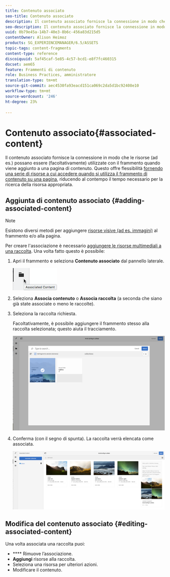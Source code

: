 ```yaml
---
title: Contenuto associato
seo-title: Contenuto associato
description: Il contenuto associato fornisce la connessione in modo che le risorse possano essere (facoltativamente) utilizzate con il frammento quando viene aggiunto a una pagina di contenuto.
seo-description: Il contenuto associato fornisce la connessione in modo che le risorse possano essere (facoltativamente) utilizzate con il frammento quando viene aggiunto a una pagina di contenuto.
uuid: 0b79e45a-14b7-40e3-8b6c-456a83d215d5
contentOwner: Alison Heimoz
products: SG_EXPERIENCEMANAGER/6.5/ASSETS
topic-tags: content-fragments
content-type: reference
discoiquuid: 5af45caf-5e85-4c57-bcd1-e8f7fc460315
docset: aem65
feature: Frammenti di contenuto
role: Business Practices, amministratore
translation-type: tm+mt
source-git-commit: aec4530fa93eacd151ca069c2da5d1bc92408e10
workflow-type: tm+mt
source-wordcount: '246'
ht-degree: 23%

---
```



# Contenuto associato{#associated-content}

Il contenuto associato fornisce la connessione in modo che le risorse (ad es.) possano essere (facoltativamente) utilizzate con il frammento quando viene aggiunto a una pagina di contenuto. Questo offre flessibilità [fornendo una serie di risorse a cui accedere quando si utilizza il frammento di contenuto su una pagina](/help/sites-authoring/content-fragments.md#using-associated-content), riducendo al contempo il tempo necessario per la ricerca della risorsa appropriata.

## Aggiunta di contenuto associato {#adding-associated-content}

>[!NOTE]
>
>Esistono diversi metodi per aggiungere [risorse visive (ad es. immagini)](/help/assets/content-fragments/content-fragments.md#fragments-with-visual-assets) al frammento e/o alla pagina.

Per creare l&#39;associazione è necessario [aggiungere le risorse multimediali a una raccolta](/help/assets/manage-collections.md#adding-assets-to-a-collection). Una volta fatto questo è possibile:

1. Apri il frammento e seleziona **Contenuto associato** dal pannello laterale.

   ![chlimage_1-207](assets/chlimage_1-207.png)

1. Seleziona **Associa contenuto** o **Associa raccolta** (a seconda che siano già state associate o meno le raccolte).
1. Seleziona la raccolta richiesta.

   Facoltativamente, è possibile aggiungere il frammento stesso alla raccolta selezionata; questo aiuta il tracciamento.

   ![cfm-6420-04](assets/cfm-6420-04.png)

1. Conferma (con il segno di spunta). La raccolta verrà elencata come associata.

   ![cfm-6420-05](assets/cfm-6420-05.png)

## Modifica del contenuto associato {#editing-associated-content}

Una volta associata una raccolta puoi:

* **** Rimuove l’associazione.
* **Aggiungi** risorse alla raccolta.
* Seleziona una risorsa per ulteriori azioni.
* Modificare il contenuto.

